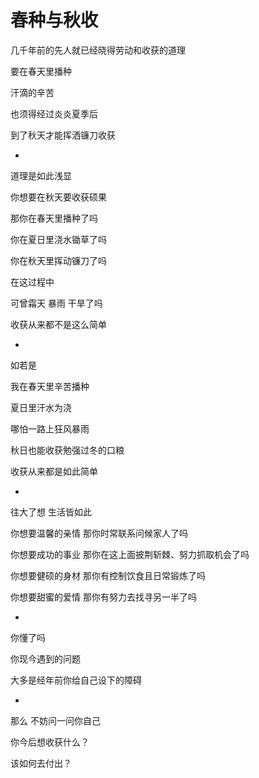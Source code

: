 # 春种与秋收

几千年前的先人就已经晓得劳动和收获的道理

要在春天里播种

汗滴的辛苦

也须得经过炎炎夏季后

到了秋天才能挥洒镰刀收获


- 

道理是如此浅显

你想要在秋天要收获硕果

那你在春天里播种了吗

你在夏日里浇水锄草了吗

你在秋天里挥动镰刀了吗

在这过程中

可曾霜天 暴雨 干旱了吗

收获从来都不是这么简单


- 

如若是

我在春天里辛苦播种

夏日里汗水为浇

哪怕一路上狂风暴雨

秋日也能收获勉强过冬的口粮

收获从来都是如此简单


- 

往大了想 生活皆如此

你想要温馨的亲情 那你时常联系问候家人了吗

你想要成功的事业 那你在这上面披荆斩棘、努力抓取机会了吗

你想要健硕的身材 那你有控制饮食且日常锻炼了吗

你想要甜蜜的爱情 那你有努力去找寻另一半了吗


- 

你懂了吗

你现今遇到的问题

大多是经年前你给自己设下的障碍


- 

那么 不妨问一问你自己

你今后想收获什么？

该如何去付出？

